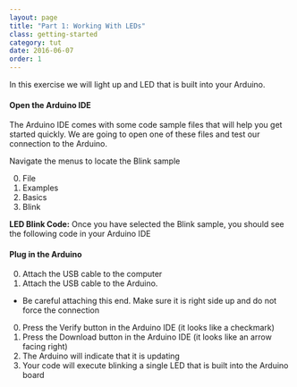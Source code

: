 ```yaml
---
layout: page
title: "Part 1: Working With LEDs"
class: getting-started
category: tut
date: 2016-06-07
order: 1
---
```


In this exercise we will light up and LED that is built into your
Arduino.

#### Open the Arduino IDE

The Arduino IDE comes with some code sample files that will help you get
started quickly. We are going to open one of these files and test our
connection to the Arduino.

Navigate the menus to locate the Blink sample

0. File
0. Examples
0. Basics
0. Blink

**LED Blink Code:**
Once you have selected the Blink sample, you should see the following
code in your Arduino IDE
<script src="http://gist-it.appspot.com/github/HartlandRobotics/ArduinoIntroduction/blob/master/examples/led_control.c"></script>


#### Plug in the Arduino

0. Attach the USB cable to the computer
0. Attach the USB cable to the Arduino.
  * Be careful attaching this end. Make sure it is right side up and do not force the connection
0. Press the Verify button in the Arduino IDE (it looks like a checkmark)
0. Press the Download button in the Arduino IDE (it looks like an arrow facing right)
0. The Arduino will indicate that it is updating
0. Your code will execute blinking a single LED that is built into the Arduino board
